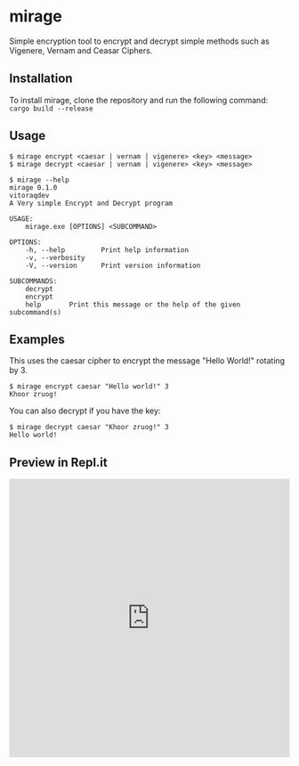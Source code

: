 # mirage
Simple encryption tool to encrypt and decrypt simple methods
such as Vigenere, Vernam and Ceasar Ciphers.


## Installation

To install mirage, clone the repository and run the following command:
`cargo build --release`


## Usage
```
$ mirage encrypt <caesar | vernam | vigenere> <key> <message>
$ mirage decrypt <caesar | vernam | vigenere> <key> <message>
```
```
$ mirage --help
mirage 0.1.0
vitoraqdev
A Very simple Encrypt and Decrypt program

USAGE:
    mirage.exe [OPTIONS] <SUBCOMMAND>

OPTIONS:
    -h, --help         Print help information
    -v, --verbosity
    -V, --version      Print version information

SUBCOMMANDS:
    decrypt
    encrypt
    help       Print this message or the help of the given subcommand(s)
```

## Examples
This uses the caesar cipher to encrypt the message "Hello World!" rotating by 3.

```
$ mirage encrypt caesar "Hello world!" 3
Khoor zruog!
```

You can also decrypt if you have the key:
```
$ mirage decrypt caesar "Khoor zruog!" 3
Hello world!
```

## Preview in Repl.it
<iframe frameborder="0" width="100%" height="500px" src="https://replit.com/@vitoraqdev/mirage?lite=true"></iframe>